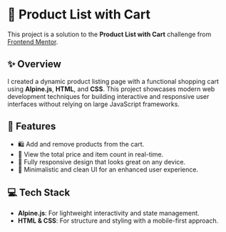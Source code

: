 # 🛒 Product List with Cart

This project is a solution to the **Product List with Cart** challenge from [Frontend Mentor](https://www.frontendmentor.io/).  

## ✨ Overview  
I created a dynamic product listing page with a functional shopping cart using **Alpine.js**, **HTML**, and **CSS**. This project showcases modern web development techniques for building interactive and responsive user interfaces without relying on large JavaScript frameworks.

## 🎯 Features  
- 🛍️ Add and remove products from the cart.  
- 💼 View the total price and item count in real-time.  
- 📱 Fully responsive design that looks great on any device.  
- 🎨 Minimalistic and clean UI for an enhanced user experience.  

## 💻 Tech Stack  
- **Alpine.js**: For lightweight interactivity and state management.  
- **HTML & CSS**: For structure and styling with a mobile-first approach.  